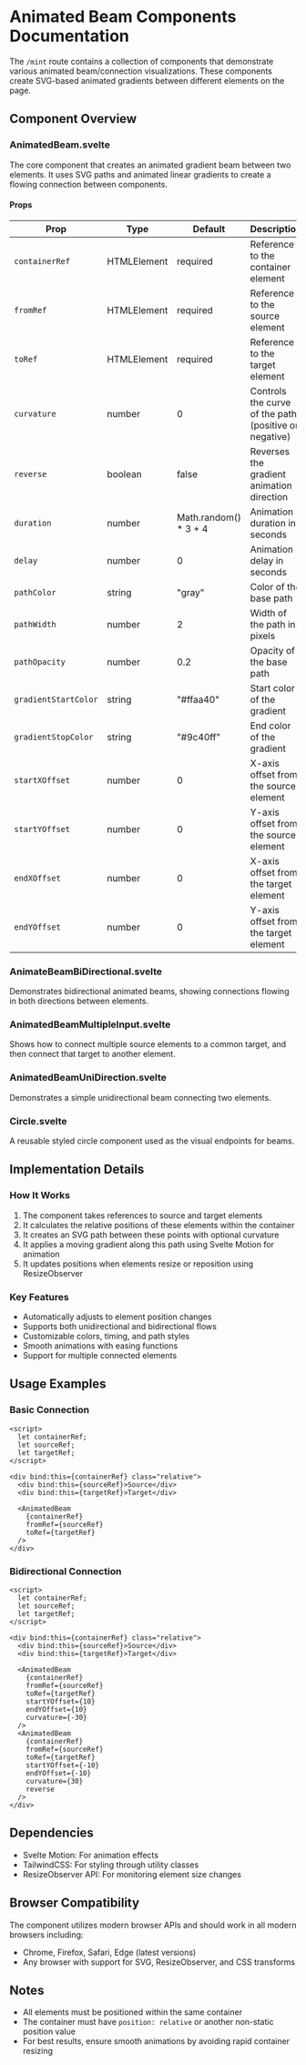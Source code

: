 # Animated Beam Components Documentation

The `/mint` route contains a collection of components that demonstrate various animated beam/connection visualizations. These components create SVG-based animated gradients between different elements on the page.

## Component Overview

### AnimatedBeam.svelte

The core component that creates an animated gradient beam between two elements. It uses SVG paths and animated linear gradients to create a flowing connection between components.

#### Props

| Prop | Type | Default | Description |
|------|------|---------|-------------|
| `containerRef` | HTMLElement | required | Reference to the container element |
| `fromRef` | HTMLElement | required | Reference to the source element |
| `toRef` | HTMLElement | required | Reference to the target element |
| `curvature` | number | 0 | Controls the curve of the path (positive or negative) |
| `reverse` | boolean | false | Reverses the gradient animation direction |
| `duration` | number | Math.random() * 3 + 4 | Animation duration in seconds |
| `delay` | number | 0 | Animation delay in seconds |
| `pathColor` | string | "gray" | Color of the base path |
| `pathWidth` | number | 2 | Width of the path in pixels |
| `pathOpacity` | number | 0.2 | Opacity of the base path |
| `gradientStartColor` | string | "#ffaa40" | Start color of the gradient |
| `gradientStopColor` | string | "#9c40ff" | End color of the gradient |
| `startXOffset` | number | 0 | X-axis offset from the source element |
| `startYOffset` | number | 0 | Y-axis offset from the source element |
| `endXOffset` | number | 0 | X-axis offset from the target element |
| `endYOffset` | number | 0 | Y-axis offset from the target element |

### AnimateBeamBiDirectional.svelte

Demonstrates bidirectional animated beams, showing connections flowing in both directions between elements.

### AnimatedBeamMultipleInput.svelte

Shows how to connect multiple source elements to a common target, and then connect that target to another element.

### AnimatedBeamUniDirection.svelte

Demonstrates a simple unidirectional beam connecting two elements.

### Circle.svelte

A reusable styled circle component used as the visual endpoints for beams.

## Implementation Details

### How It Works

1. The component takes references to source and target elements
2. It calculates the relative positions of these elements within the container
3. It creates an SVG path between these points with optional curvature
4. It applies a moving gradient along this path using Svelte Motion for animation
5. It updates positions when elements resize or reposition using ResizeObserver

### Key Features

- Automatically adjusts to element position changes
- Supports both unidirectional and bidirectional flows
- Customizable colors, timing, and path styles
- Smooth animations with easing functions
- Support for multiple connected elements

## Usage Examples

### Basic Connection

```svelte
<script>
  let containerRef;
  let sourceRef;
  let targetRef;
</script>

<div bind:this={containerRef} class="relative">
  <div bind:this={sourceRef}>Source</div>
  <div bind:this={targetRef}>Target</div>
  
  <AnimatedBeam
    {containerRef}
    fromRef={sourceRef}
    toRef={targetRef}
  />
</div>
```

### Bidirectional Connection

```svelte
<script>
  let containerRef;
  let sourceRef;
  let targetRef;
</script>

<div bind:this={containerRef} class="relative">
  <div bind:this={sourceRef}>Source</div>
  <div bind:this={targetRef}>Target</div>
  
  <AnimatedBeam
    {containerRef}
    fromRef={sourceRef}
    toRef={targetRef}
    startYOffset={10}
    endYOffset={10}
    curvature={-30}
  />
  <AnimatedBeam
    {containerRef}
    fromRef={sourceRef}
    toRef={targetRef}
    startYOffset={-10}
    endYOffset={-10}
    curvature={30}
    reverse
  />
</div>
```

## Dependencies

- Svelte Motion: For animation effects
- TailwindCSS: For styling through utility classes
- ResizeObserver API: For monitoring element size changes

## Browser Compatibility

The component utilizes modern browser APIs and should work in all modern browsers including:
- Chrome, Firefox, Safari, Edge (latest versions)
- Any browser with support for SVG, ResizeObserver, and CSS transforms

## Notes

- All elements must be positioned within the same container
- The container must have `position: relative` or another non-static position value
- For best results, ensure smooth animations by avoiding rapid container resizing